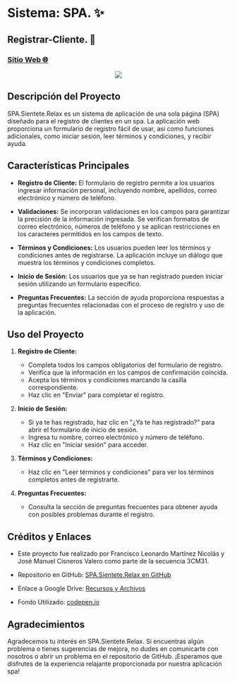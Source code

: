# Sistema: SPA. ✨
## Registrar-Cliente. 🙋
### [Sitio Web 🌐](https://lstrappare.github.io/SistemaSPA/)

<p align="center"> <img src="https://github.com/Lstrappare/SistemaSPA/assets/119477560/433c24cd-60e2-47cc-b01b-45431da37019" /> </p>

## Descripción del Proyecto

SPA.Sientete.Relax es un sistema de aplicación de una sola página (SPA) diseñado para el registro de clientes en un spa. La aplicación web proporciona un formulario de registro fácil de usar, así como funciones adicionales, como iniciar sesión, leer términos y condiciones, y recibir ayuda.

## Características Principales

- **Registro de Cliente:** El formulario de registro permite a los usuarios ingresar información personal, incluyendo nombre, apellidos, correo electrónico y número de teléfono.

- **Validaciones:** Se incorporan validaciones en los campos para garantizar la precisión de la información ingresada. Se verifican formatos de correo electrónico, números de teléfono y se aplican restricciones en los caracteres permitidos en los campos de texto.

- **Términos y Condiciones:** Los usuarios pueden leer los términos y condiciones antes de registrarse. La aplicación incluye un diálogo que muestra los términos y condiciones completos.

- **Inicio de Sesión:** Los usuarios que ya se han registrado pueden iniciar sesión utilizando un formulario específico.

- **Preguntas Frecuentes:** La sección de ayuda proporciona respuestas a preguntas frecuentes relacionadas con el proceso de registro y uso de la aplicación.

## Uso del Proyecto

1. **Registro de Cliente:**
   - Completa todos los campos obligatorios del formulario de registro.
   - Verifica que la información en los campos de confirmación coincida.
   - Acepta los términos y condiciones marcando la casilla correspondiente.
   - Haz clic en "Enviar" para completar el registro.

2. **Inicio de Sesión:**
   - Si ya te has registrado, haz clic en "¿Ya te has registrado?" para abrir el formulario de inicio de sesión.
   - Ingresa tu nombre, correo electrónico y número de teléfono.
   - Haz clic en "Iniciar sesión" para acceder.

3. **Términos y Condiciones:**
   - Haz clic en "Leer términos y condiciones" para ver los términos completos antes de registrarte.

4. **Preguntas Frecuentes:**
   - Consulta la sección de preguntas frecuentes para obtener ayuda con posibles problemas durante el registro.

## Créditos y Enlaces

- Este proyecto fue realizado por Francisco Leonardo Martínez Nicolás y José Manuel Cisneros Valero como parte de la secuencia 3CM31.

- Repositorio en GitHub: [SPA.Sientete.Relax en GitHub](https://github.com/Lstrappare/SistemaSPA.git)

- Enlace a Google Drive: [Recursos y Archivos](https://drive.google.com/drive/folders/1XBI8LFywdgY94xcroCEnF5yWQRRcpbFb?usp=sharing)

- Fondo Utilizado: [codepen.io](https://codepen.io/kinglisky/pen/pejopv)
  
## Agradecimientos

Agradecemos tu interés en SPA.Sientete.Relax. Si encuentras algún problema o tienes sugerencias de mejora, no dudes en comunicarte con nosotros o abrir un problema en el repositorio de GitHub. ¡Esperamos que disfrutes de la experiencia relajante proporcionada por nuestra aplicación spa!
